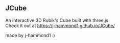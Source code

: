 ## JCube

An interactive 3D Rubik's Cube built with three.js  
Check it out at https://j-hammond1.github.io/JCube/

made by j-hammond1 :)
